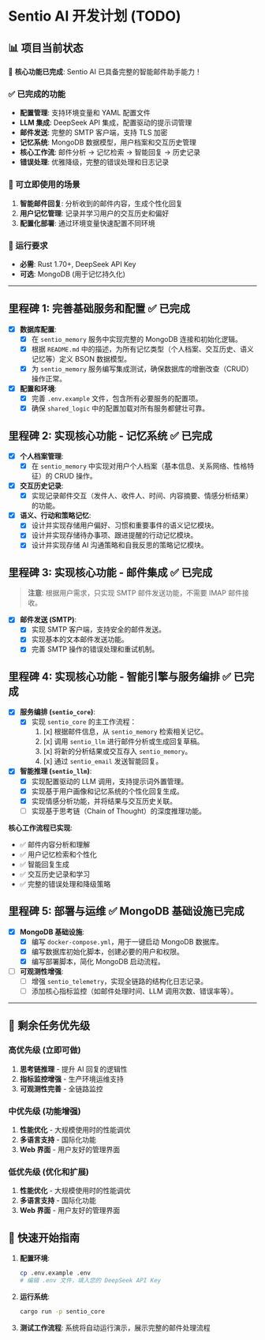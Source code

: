 # Sentio AI 开发计划 (TODO)

## 📊 项目当前状态

🎉 **核心功能已完成**: Sentio AI 已具备完整的智能邮件助手能力！

### ✅ 已完成的功能

- **配置管理**: 支持环境变量和 YAML 配置文件
- **LLM 集成**: DeepSeek API 集成，配置驱动的提示词管理
- **邮件发送**: 完整的 SMTP 客户端，支持 TLS 加密
- **记忆系统**: MongoDB 数据模型，用户档案和交互历史管理
- **核心工作流**: 邮件分析 → 记忆检索 → 智能回复 → 历史记录
- **错误处理**: 优雅降级，完整的错误处理和日志记录

### 🚀 可立即使用的场景

1. **智能邮件回复**: 分析收到的邮件内容，生成个性化回复
2. **用户记忆管理**: 记录并学习用户的交互历史和偏好
3. **配置化部署**: 通过环境变量快速配置不同环境

### 🔧 运行要求

- **必需**: Rust 1.70+, DeepSeek API Key
- **可选**: MongoDB (用于记忆持久化)

---

## 里程碑 1: 完善基础服务和配置 ✅ **已完成**

- [x] **数据库配置**:
  - [x] 在 `sentio_memory` 服务中实现完整的 MongoDB 连接和初始化逻辑。
  - [x] 根据 `README.md` 中的描述，为所有记忆类型（个人档案、交互历史、语义记忆等）定义 BSON 数据模型。
  - [x] 为 `sentio_memory` 服务编写集成测试，确保数据库的增删改查（CRUD）操作正常。
- [x] **配置和环境**:
  - [x] 完善 `.env.example` 文件，包含所有必要服务的配置项。
  - [x] 确保 `shared_logic` 中的配置加载对所有服务都健壮可靠。

## 里程碑 2: 实现核心功能 - 记忆系统 ✅ **已完成**

- [x] **个人档案管理**:
  - [x] 在 `sentio_memory` 中实现对用户个人档案（基本信息、关系网络、性格特征）的 CRUD 操作。
- [x] **交互历史记录**:
  - [x] 实现记录邮件交互（发件人、收件人、时间、内容摘要、情感分析结果）的功能。
- [x] **语义、行动和策略记忆**:
  - [x] 设计并实现存储用户偏好、习惯和重要事件的语义记忆模块。
  - [x] 设计并实现存储待办事项、跟进提醒的行动记忆模块。
  - [x] 设计并实现存储 AI 沟通策略和自我反思的策略记忆模块。

## 里程碑 3: 实现核心功能 - 邮件集成 ✅ **已完成**

> **注意**: 根据用户需求，只实现 SMTP 邮件发送功能，不需要 IMAP 邮件接收。

- [x] **邮件发送 (SMTP)**:
  - [x] 实现 SMTP 客户端，支持安全的邮件发送。
  - [x] 实现基本的文本邮件发送功能。
  - [x] 完善 SMTP 操作的错误处理和重试机制。

## 里程碑 4: 实现核心功能 - 智能引擎与服务编排 ✅ **已完成**

- [x] **服务编排 (`sentio_core`)**:
  - [x] 实现 `sentio_core` 的主工作流程：
    1. [x] 根据邮件信息，从 `sentio_memory` 检索相关记忆。
    2. [x] 调用 `sentio_llm` 进行邮件分析或生成回复草稿。
    3. [x] 将新的分析结果或交互存入 `sentio_memory`。
    4. [x] 通过 `sentio_email` 发送智能回复。
- [x] **智能推理 (`sentio_llm`)**:
  - [x] 实现配置驱动的 LLM 调用，支持提示词外置管理。
  - [x] 实现基于用户画像和记忆系统的个性化回复生成。
  - [x] 实现情感分析功能，并将结果与交互历史关联。
  - [ ] 实现基于思考链（Chain of Thought）的深度推理功能。

**核心工作流程已实现**:

- ✅ 邮件内容分析和理解
- ✅ 用户记忆检索和个性化
- ✅ 智能回复生成
- ✅ 交互历史记录和学习
- ✅ 完整的错误处理和降级策略

## 里程碑 5: 部署与运维 ✅ **MongoDB 基础设施已完成**

- [x] **MongoDB 基础设施**:
  - [x] 编写 `docker-compose.yml`，用于一键启动 MongoDB 数据库。
  - [x] 编写数据库初始化脚本，创建必要的用户和权限。
  - [x] 编写部署脚本，简化 MongoDB 启动流程。
- [ ] **可观测性增强**:
  - [ ] 增强 `sentio_telemetry`，实现全链路的结构化日志记录。
  - [ ] 添加核心指标监控（如邮件处理时间、LLM 调用次数、错误率等）。

---

## 🎯 剩余任务优先级

### 高优先级 (立即可做)

1. **思考链推理** - 提升 AI 回复的逻辑性
2. **指标监控增强** - 生产环境运维支持
3. **可观测性完善** - 全链路监控

### 中优先级 (功能增强)

1. **性能优化** - 大规模使用时的性能调优
2. **多语言支持** - 国际化功能
3. **Web 界面** - 用户友好的管理界面

### 低优先级 (优化和扩展)

1. **性能优化** - 大规模使用时的性能调优
2. **多语言支持** - 国际化功能
3. **Web 界面** - 用户友好的管理界面

## 📝 快速开始指南

1. **配置环境**:

   ```bash
   cp .env.example .env
   # 编辑 .env 文件，填入您的 DeepSeek API Key
   ```

2. **运行系统**:

   ```bash
   cargo run -p sentio_core
   ```

3. **测试工作流程**: 系统将自动运行演示，展示完整的邮件处理流程
